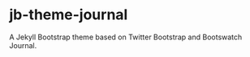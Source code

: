 jb-theme-journal
================

A Jekyll Bootstrap theme based on Twitter Bootstrap and Bootswatch Journal.